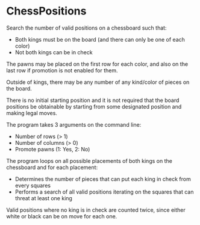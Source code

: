 # ChessPositions

Search the number of valid positions on a chessboard such that:

- Both kings must be on the board (and there can only be one of each color)
- Not both kings can be in check

The pawns may be placed on the first row for each color, and also on the last row if promotion is not enabled for them.

Outside of kings, there may be any number of any kind/color of pieces on the board.

There is no initial starting position and it is not required that the board positions be obtainable by starting from some designated position and making legal moves.

The program takes 3 arguments on the command line:

- Number of rows (> 1)
- Number of columns (> 0)
- Promote pawns (1: Yes, 2: No)

The program loops on all possible placements of both kings on the chessboard and for each placement:

- Determines the number of pieces that can put each king in check from every squares
- Performs a search of all valid positions iterating on the squares that can threat at least one king

Valid positions where no king is in check are counted twice, since either white or black can be on move for each one.
